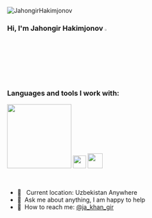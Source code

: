 

<p align="left"> <img src="https://komarev.com/ghpvc/?username=JahongirHakimjonov&label=Profile%20views&color=0e75b6&style=flat" alt="JahongirHakimjonov" /> </p>

### Hi, I'm Jahongir Hakimjonov <img src="https://media.giphy.com/media/hvRJCLFzcasrR4ia7z/giphy.gif" width="3%">


### Languages and tools I work with:

<code><img src="https://www.python.org/static/img/psf-logo@2x.png" width="150px"></code>
<code><img src="https://brandslogos.com/wp-content/uploads/images/large/django-logo.png" width="30px"></code>
<code><img src="https://www.postgresql.org/media/img/about/press/elephant.png" width="35px"></code>



<br />

- 📍 &nbsp; Current location: Uzbekistan Anywhere
- 📝&nbsp; Ask me about anything, I am happy to help
- 📨&nbsp; How to reach me: [@ja_khan_gir](https://instagram.com/ja_khan_gir)
